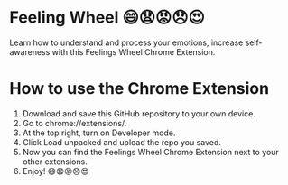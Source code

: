 # Feeling Wheel 😄😧😡😞😍
Learn how to understand and process your emotions, increase self-awareness with this Feelings Wheel Chrome Extension. 

# How to use the Chrome Extension
1. Download and save this GitHub repository to your own device.
2. Go to chrome://extensions/.
3. At the top right, turn on Developer mode.
4. Click Load unpacked and upload the repo you saved.
5. Now you can find the Feelings Wheel Chrome Extension next to your other extensions.
6. Enjoy! 😄😧😡😞😍
   
   

